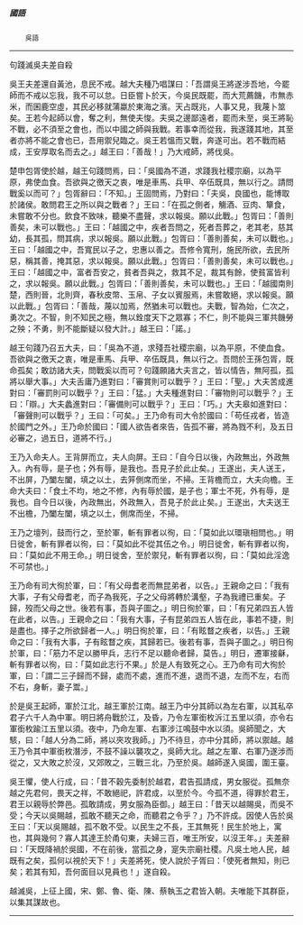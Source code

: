 

##### 國語
　　`吳語`

* * *

句踐滅吳夫差自殺

吳王夫差還自黃池，息民不戒。越大夫種乃唱謀曰：「吾謂吳王將遂涉吾地，今罷師而不戒以忘我，我不可以怠。日臣嘗卜於天，今吳民既罷，而大荒薦饑，市無赤米，而囷鹿空虛，其民必移就蒲蠃於東海之濱。天占既兆，人事又見，我蔑卜筮矣。王若今起師以會，奪之利，無使夫悛。夫吳之邊鄙遠者，罷而未至，吳王將恥不戰，必不須至之會也，而以中國之師與我戰。若事幸而從我，我遂踐其地，其至者亦將不能之會也已，吾用禦兒臨之。吳王若慍而又戰，奔遂可出。若不戰而結成，王安厚取名而去之。」越王曰：「善哉！」乃大戒師，將伐吳。

楚申包胥使於越，越王句踐問焉，曰：「吳國為不道，求踐我社稷宗廟，以為平原，弗使血食。吾欲與之徼天之衷，唯是車馬、兵甲、卒伍既具，無以行之。請問戰奚以而可？」包胥辭曰：「不知。」王固問焉，乃對曰：「夫吳，良國也，能博取於諸侯。敢問君王之所以與之戰者？」王曰：「在孤之側者，觴酒、豆肉、簞食，未嘗敢不分也。飲食不致味，聽樂不盡聲，求以報吳。願以此戰。」包胥曰：「善則善矣，未可以戰也。」王曰：「越國之中，疾者吾問之，死者吾葬之，老其老，慈其幼，長其孤，問其病，求以報吳。願以此戰。」包胥曰：「善則善矣，未可以戰也。」王曰：「越國之中，吾寬民以子之，忠惠以善之。吾修令寬刑，施民所欲，去民所惡，稱其善，掩其惡，求以報吳。願以此戰。」包胥曰：「善則善矣，未可以戰也。」王曰：「越國之中，富者吾安之，貧者吾與之，救其不足，裁其有餘，使貧富皆利之，求以報吳。願以此戰。」包胥曰：「善則善矣，未可以戰也。」王曰：「越國南則楚，西則晉，北則齊，春秋皮幣、玉帛、子女以賓服焉，未嘗敢絕，求以報吳。願以此戰。」包胥曰：「善哉，蔑以加焉，然猶未可以戰也。夫戰，智為始，仁次之，勇次之。不智，則不知民之極，無以銓度天下之眾寡；不仁，則不能與三軍共饑勞之殃；不勇，則不能斷疑以發大計。」越王曰：「諾。」

越王句踐乃召五大夫，曰：「吳為不道，求殘吾社稷宗廟，以為平原，不使血食。吾欲與之徼天之衷，唯是車馬、兵甲、卒伍既具，無以行之。吾問於王孫包胥，既命孤矣；敢訪諸大夫，問戰奚以而可？句踐願諸大夫言之，皆以情告，無阿孤，孤將以舉大事。」大夫舌庸乃進對曰：「審賞則可以戰乎？」王曰：「聖。」大夫苦成進對曰：「審罰則可以戰乎？」王曰：「猛。」大夫種進對曰：「審物則可以戰乎？」王曰：「辯。」大夫蠡進對曰：「審備則可以戰乎？」王曰：「巧。」大夫皋如進對曰：「審聲則可以戰乎？」王曰：「可矣。」王乃命有司大令於國曰：「苟任戎者，皆造於國門之外。」王乃命於國曰：「國人欲告者來告，告孤不審，將為戮不利，及五日必審之，過五日，道將不行。」

王乃入命夫人。王背屏而立，夫人向屏。王曰：「自今日以後，內政無出，外政無入。內有辱，是子也；外有辱，是我也。吾見子於此止矣。」王遂出，夫人送王，不出屏，乃闔左闔，填之以土，去笄側席而坐，不掃。王背檐而立，大夫向檐。王命大夫曰：「食土不均，地之不修，內有辱於國，是子也；軍士不死，外有辱，是我也。自今日以後，內政無出，外政無入，吾見子於此止矣。」王遂出，大夫送王不出檐，乃闔左闔，填之以土，側席而坐，不掃。

王乃之壇列，鼓而行之，至於軍，斬有罪者以徇，曰：「莫如此以環瑱相問也。」明日徙舍，斬有罪者以徇，曰：「莫如此不從其伍之令。」明日徙舍，斬有罪者以徇，曰：「莫如此不用王命。」明日徙舍，至於禦兒，斬有罪者以徇，曰：「莫如此淫逸不可禁也。」

王乃命有司大徇於軍，曰：「有父母耆老而無昆弟者，以告。」王親命之曰：「我有大事，子有父母耆老，而子為我死，子之父母將轉於溝壑，子為我禮已重矣。子歸，歿而父母之世。後若有事，吾與子圖之。」明日徇於軍，曰：「有兄弟四五人皆在此者，以告。」王親命之曰：「我有大事，子有昆弟四五人皆在此，事若不捷，則是盡也。擇子之所欲歸者一人。」明日徇於軍，曰：「有眩瞀之疾者，以告。」王親命之曰：「我有大事，子有眩瞀之疾，其歸若已。後若有事，吾與子圖之。」明日徇於軍，曰：「筋力不足以勝甲兵，志行不足以聽命者歸，莫告。」明日，遷軍接龢，斬有罪者以徇，曰：「莫如此志行不果。」於是人有致死之心。王乃命有司大徇於軍，曰：「謂二三子歸而不歸，處而不處，進而不進，退而不退，左而不左，右而不右，身斬，妻子鬻。」

於是吳王起師，軍於江北，越王軍於江南。越王乃中分其師以為左右軍，以其私卒君子六千人為中軍。明日將舟戰於江，及昏，乃令左軍銜枚泝江五里以須，亦令右軍銜枚踰江五里以須。夜中，乃命左軍、右軍涉江鳴鼓中水以須。吳師聞之，大駭，曰：「越人分為二師，將以夾攻我師。」乃不待旦，亦中分其師，將以禦越。越王乃令其中軍銜枚潛涉，不鼓不譟以襲攻之，吳師大北。越之左軍、右軍乃遂涉而從之，又大敗之於沒，又郊敗之，三戰三北，乃至於吳。越師遂入吳國，圍王臺。

吳王懼，使人行成，曰：「昔不穀先委制於越君，君告孤請成，男女服從。孤無奈越之先君何，畏天之祥，不敢絕祀，許君成，以至於今。今孤不道，得罪於君王，君王以親辱於弊邑。孤敢請成，男女服為臣御。」越王曰：「昔天以越賜吳，而吳不受；今天以吳賜越，孤敢不聽天之命，而聽君之令乎？」乃不許成。因使人告於吳王曰：「天以吳賜越，孤不敢不受。以民生之不長，王其無死！民生於地上，寓也，其與幾何？寡人其達王於甬句東，夫婦三百，唯王所安，以沒王年。」夫差辭曰：「天既降禍於吳國，不在前後，當孤之身，寔失宗廟社稷。凡吳土地人民，越既有之矣，孤何以視於天下！」夫差將死，使人說於子胥曰：「使死者無知，則已矣；若其有知，吾何面目以見員也！」遂自殺。

越滅吳，上征上國，宋、鄭、魯、衛、陳、蔡執玉之君皆入朝。夫唯能下其群臣，以集其謀故也。

* * *

